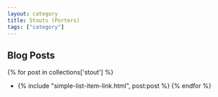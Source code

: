 ```yaml
---
layout: category
title: Stouts (Porters)
tags: ["category"]
---
```


## Blog Posts

{% for post in collections['stout'] %}
  * {% include "simple-list-item-link.html", post:post %}
{% endfor %}